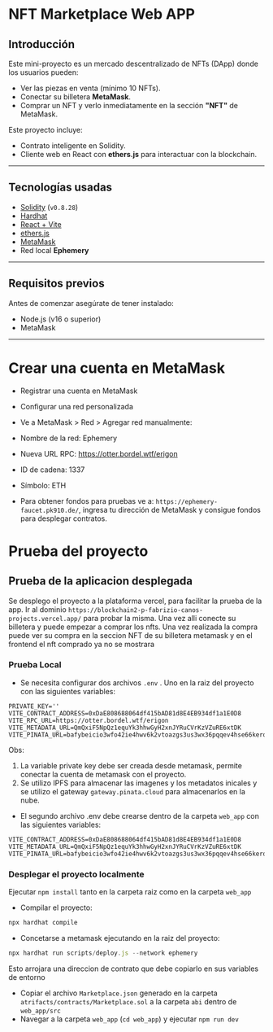 # NFT Marketplace Web APP

## Introducción

Este mini-proyecto es un mercado descentralizado de NFTs (DApp) 
donde los usuarios pueden:

- Ver las piezas en venta (mínimo 10 NFTs).
- Conectar su billetera **MetaMask**.
- Comprar un NFT y verlo inmediatamente en la sección **"NFT"** de MetaMask.

Este proyecto incluye:
- Contrato inteligente en Solidity.
- Cliente web en React con **ethers.js** para interactuar con la blockchain.

---

## Tecnologías usadas

- [Solidity](https://soliditylang.org/) (`v0.8.28`)
- [Hardhat](https://hardhat.org/)
- [React + Vite](https://vitejs.dev/)
- [ethers.js](https://docs.ethers.org/)
- [MetaMask](https://metamask.io/)
- Red local **Ephemery**

---

## Requisitos previos

Antes de comenzar asegúrate de tener instalado:

- Node.js (v16 o superior)
- MetaMask

---
# Crear una cuenta en MetaMask
- Registrar una cuenta en MetaMask
- Configurar una red personalizada
- Ve a MetaMask > Red > Agregar red manualmente:

- Nombre de la red: Ephemery

- Nueva URL RPC: https://otter.bordel.wtf/erigon

- ID de cadena: 1337 

- Símbolo: ETH

- Para obtener fondos para pruebas ve a: ``https://ephemery-faucet.pk910.de/``, ingresa tu dirección de MetaMask y consigue fondos para desplegar contratos.
# Prueba del proyecto
## Prueba de la aplicacion desplegada

Se desplego el proyecto a la plataforma vercel, para facilitar la prueba de la app.
Ir al dominio ``https://blockchain2-p-fabrizio-canos-projects.vercel.app/`` para probar la misma.
Una vez alli conecte su billetera y puede empezar a comprar los nfts. Una vez realizada la compra puede ver su compra en la seccion NFT de su billetera metamask y en el frontend el nft comprado ya no se mostrara
### Prueba Local
- Se necesita configurar dos archivos ``.env`` . Uno en la raiz del proyecto con las siguientes variables:
```env
PRIVATE_KEY=''
VITE_CONTRACT_ADDRESS=0xDaE808688064df415bAD81d8E4EB934df1a1E0D8
VITE_RPC_URL=https://otter.bordel.wtf/erigon
VITE_METADATA_URL=QmQxiF5NpQz1equYk3hhwGyH2xnJYRuCVrKzVZuRE6xtDK
VITE_PINATA_URL=bafybeicio3wfo42ie4hwv6k2vtoazgs3us3wx36pqqev4hse66kerqo3va
```
Obs: 
1) La variable private key debe ser creada desde metamask, permite conectar la cuenta de metamask con el proyecto.
2) Se utilizo IPFS para almacenar las imagenes y los metadatos inicales y se utilizo el gateway ``gateway.pinata.cloud`` para almacenarlos en la nube.
- El segundo archivo .env debe crearse dentro de la carpeta ``web_app`` con las siguientes variables:
```env
VITE_CONTRACT_ADDRESS=0xDaE808688064df415bAD81d8E4EB934df1a1E0D8
VITE_METADATA_URL=QmQxiF5NpQz1equYk3hhwGyH2xnJYRuCVrKzVZuRE6xtDK
VITE_PINATA_URL=bafybeicio3wfo42ie4hwv6k2vtoazgs3us3wx36pqqev4hse66kerqo3va
```
### Desplegar el proyecto localmente
Ejecutar ``npm install`` tanto en la carpeta raiz como en la carpeta ``web_app``
- Compilar el proyecto: 
```js
npx hardhat compile
```
- Concetarse a metamask ejecutando en la raiz del proyecto: 
```js
npx hardhat run scripts/deploy.js --network ephemery
```
Esto arrojara una direccion de contrato que debe copiarlo en sus variables de entorno
- Copiar el archivo ``Marketplace.json`` generado en la carpeta ``atrifacts/contracts/Marketplace.sol`` a la carpeta ``abi`` dentro de ``web_app/src``
- Navegar a la carpeta ``web_app`` (``cd web_app``) y ejecutar ``npm run dev``